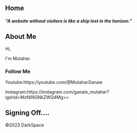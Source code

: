 
  <div class="leftcolumn">
    <div class="card">
      <h2>Home</h2>
      <h5>“A website without visitors is like a ship lost in the horizon.”</h5>
         <h2>About Me</h2>
      <p>Hi,</p>
      <p>I'm Mutahar.<p>                  
      <div class="card">
      <h3>Follow Me</h3><p>Youtube:https://youtube.com/@MutaharGanaie</p>
      <p>Instagram:https://instagram.com/ganaie_mutahar?igshid=MzNlNGNkZWQ4Mg==<p>
    <div class="footer">
  <h2>Signing Off....</h2>
</div>
<p>©2023 DarkSpace<p>
